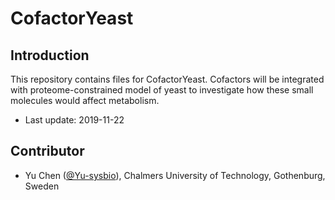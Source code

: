 CofactorYeast
===============

Introduction
------------

This repository contains files for CofactorYeast. Cofactors will be integrated with proteome-constrained model of yeast to investigate how these small molecules would affect metabolism.

* Last update: 2019-11-22


Contributor
-------------------------------

* Yu Chen ([@Yu-sysbio](https://github.com/Yu-sysbio)), Chalmers University of Technology, Gothenburg, Sweden

